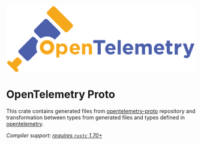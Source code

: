 ![OpenTelemetry — An observability framework for cloud-native software.][splash]

[splash]: https://raw.githubusercontent.com/open-telemetry/opentelemetry-rust/main/assets/logo-text.png

# OpenTelemetry Proto
This crate contains generated files from [opentelemetry-proto](https://github.com/open-telemetry/opentelemetry-proto)
repository and transformation between types from generated files and types defined in [opentelemetry](https://github.com/open-telemetry/opentelemetry-rust/tree/main/opentelemetry).


*Compiler support: [requires `rustc` 1.70+][msrv]*

[msrv]: #supported-rust-versions
